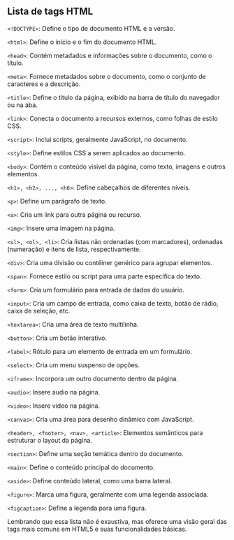 ## Lista de tags HTML ##

```<!DOCTYPE>```: Define o tipo de documento HTML e a versão.
   
```<html>```: Define o início e o fim do documento HTML.
   
```<head>```: Contém metadados e informações sobre o documento, como o título.
   
```<meta>```: Fornece metadados sobre o documento, como o conjunto de caracteres e a descrição.
   
```<title>```: Define o título da página, exibido na barra de título do navegador ou na aba.
   
```<link>```: Conecta o documento a recursos externos, como folhas de estilo CSS.
   
```<script>```: Inclui scripts, geralmente JavaScript, no documento.
   
```<style>```: Define estilos CSS a serem aplicados ao documento.
   
```<body>```: Contém o conteúdo visível da página, como texto, imagens e outros elementos.
   
```<h1>, <h2>, ..., <h6>```: Define cabeçalhos de diferentes níveis.
    
```<p>```: Define um parágrafo de texto.
    
```<a>```: Cria um link para outra página ou recurso.
    
```<img>```: Insere uma imagem na página.
    
```<ul>, <ol>, <li>```: Cria listas não ordenadas (com marcadores), ordenadas (numeração) e itens de lista, respectivamente.
    
```<div>```: Cria uma divisão ou contêiner genérico para agrupar elementos.
    
```<span>```: Fornece estilo ou script para uma parte específica do texto.
    
```<form>```: Cria um formulário para entrada de dados do usuário.
    
```<input>```: Cria um campo de entrada, como caixa de texto, botão de rádio, caixa de seleção, etc.
    
```<textarea>```: Cria uma área de texto multilinha.
    
```<button>```: Cria um botão interativo.
    
```<label>```: Rótulo para um elemento de entrada em um formulário.
    
```<select>```: Cria um menu suspenso de opções.
    
```<iframe>```: Incorpora um outro documento dentro da página.
    
```<audio>```: Insere áudio na página.
    
```<video>```: Insere vídeo na página.
    
```<canvas>```: Cria uma área para desenho dinâmico com JavaScript.
    
```<header>, <footer>, <nav>, <article>```: Elementos semânticos para estruturar o layout da página.
    
```<section>```: Define uma seção temática dentro do documento.
    
```<main>```: Define o conteúdo principal do documento.
    
```<aside>```: Define conteúdo lateral, como uma barra lateral.
    
```<figure>```: Marca uma figura, geralmente com uma legenda associada.
    
```<figcaption>```: Define a legenda para uma figura.
    
Lembrando que essa lista não é exaustiva, mas oferece uma visão geral das tags mais comuns em HTML5 e suas funcionalidades básicas.
